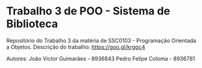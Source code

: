 # Trabalho 3 de POO - Sistema de Biblioteca
Repositório do Trabalho 3 da matéria de SSC0103 - Programação Orientada a Objetos.
Descrição do trabalho: https://goo.gl/krggc4

Autores:
João Victor Guimarães - 8936843 
Pedro Felipe Coloma - 8936781
